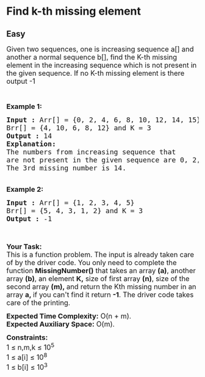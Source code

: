 # Find k-th missing element
## Easy
<div class="problems_problem_content__Xm_eO"><p><span style="font-size:18px">Given two sequences, one is increasing sequence a[] and another a normal sequence b[], find the K-th missing element in the increasing sequence which is not present in the given sequence. If no K-th missing element is there output -1</span></p>

<p>&nbsp;</p>

<p><span style="font-size:18px"><strong>Example 1:</strong></span></p>

<pre><span style="font-size:18px"><strong>Input :</strong> Arr[] = {0, 2, 4, 6, 8, 10, 12, 14, 15}
Brr[] = {4, 10, 6, 8, 12} and K = 3
<strong>Output :</strong> 14
<strong>Explanation:
</strong>The numbers from increasing sequence that
are not present in the given sequence are 0, 2, 14, 15.
The 3rd missing number is 14.

</span></pre>

<p><span style="font-size:18px"><strong>Example 2:</strong></span></p>

<pre><span style="font-size:18px"><strong>Input :</strong> Arr[] = {1, 2, 3, 4, 5}
Brr[] = {5, 4, 3, 1, 2} and K = 3
<strong>Output :</strong> -1

</span></pre>

<p><br>
<span style="font-size:18px"><strong>Your Task:</strong><br>
This is a function problem. The input is already taken care of by the driver code. You only need to complete the function <strong>MissingNumber()</strong>&nbsp;that takes an&nbsp;array <strong>(a)</strong>, another array <strong>(b)</strong>,&nbsp;an&nbsp;element <strong>K,</strong> size of first array <strong>(n)</strong>, size of the second array <strong>(m)</strong><strong>,&nbsp;</strong>and return the Kth missing number in an array <strong>a,&nbsp;</strong>if you can't find it return <strong>-1</strong>. The driver code takes care of the printing.</span></p>

<p><span style="font-size:18px"><strong>Expected Time Complexity:</strong>&nbsp;O(n + m).<br>
<strong>Expected Auxiliary Space:</strong>&nbsp;O(m).</span></p>

<p><span style="font-size:18px"><strong>Constraints:</strong><br>
1 ≤ n,m,k ≤ 10<sup>5</sup><br>
1 ≤ a[i] ≤ 10<sup>8</sup><br>
1 ≤ b[i] ≤ 10<sup>3</sup></span></p>
</div>
